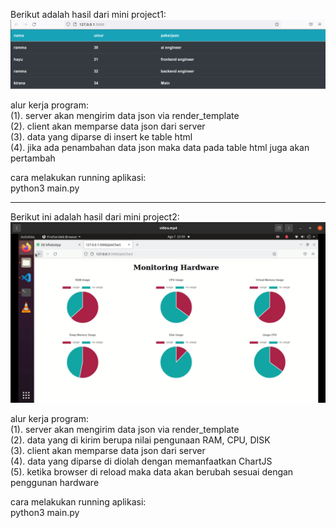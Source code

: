 Berikut adalah hasil dari mini project1:</br>
![alt tag](https://github.com/rammahayufitra/Microservices/blob/main/Data_Visualization/project1/dokumetasi/result1.png)<br>

alur kerja program:</br>
(1). server akan mengirim data json via render_template<br>
(2). client akan memparse data json dari server<br>
(3). data yang diparse di insert ke table html<br> 
(4). jika ada penambahan data json maka data pada table html juga akan pertambah

cara melakukan running aplikasi:<br>
python3 main.py</br> 
<hr>

Berikut ini adalah hasil dari mini project2: </br>
![alt tag](https://github.com/rammahayufitra/Microservices/blob/main/Data_Visualization/project2/result.png)</br>


alur kerja program:</br>
(1). server akan mengirim data json via render_template<br>
(2). data yang di kirim berupa nilai pengunaan RAM, CPU, DISK<br>
(3). client akan memparse data json dari server<br>
(4). data yang diparse di diolah dengan memanfaatkan ChartJS<br> 
(5). ketika browser di reload maka data akan berubah sesuai dengan penggunan hardware 

cara melakukan running aplikasi:<br>
python3 main.py</br> 


